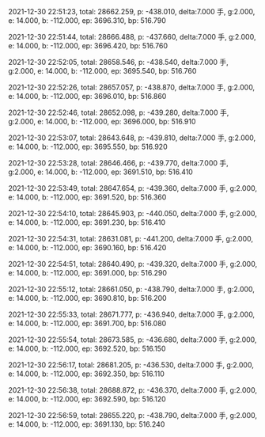 2021-12-30 22:51:23, total: 28662.259, p: -438.010, delta:7.000 手, g:2.000, e: 14.000, b: -112.000, ep: 3696.310, bp: 516.790

2021-12-30 22:51:44, total: 28666.488, p: -437.660, delta:7.000 手, g:2.000, e: 14.000, b: -112.000, ep: 3696.420, bp: 516.760

2021-12-30 22:52:05, total: 28658.546, p: -438.540, delta:7.000 手, g:2.000, e: 14.000, b: -112.000, ep: 3695.540, bp: 516.760

2021-12-30 22:52:26, total: 28657.057, p: -438.870, delta:7.000 手, g:2.000, e: 14.000, b: -112.000, ep: 3696.010, bp: 516.860

2021-12-30 22:52:46, total: 28652.098, p: -439.280, delta:7.000 手, g:2.000, e: 14.000, b: -112.000, ep: 3696.000, bp: 516.910

2021-12-30 22:53:07, total: 28643.648, p: -439.810, delta:7.000 手, g:2.000, e: 14.000, b: -112.000, ep: 3695.550, bp: 516.920

2021-12-30 22:53:28, total: 28646.466, p: -439.770, delta:7.000 手, g:2.000, e: 14.000, b: -112.000, ep: 3691.510, bp: 516.410

2021-12-30 22:53:49, total: 28647.654, p: -439.360, delta:7.000 手, g:2.000, e: 14.000, b: -112.000, ep: 3691.520, bp: 516.360

2021-12-30 22:54:10, total: 28645.903, p: -440.050, delta:7.000 手, g:2.000, e: 14.000, b: -112.000, ep: 3691.230, bp: 516.410

2021-12-30 22:54:31, total: 28631.081, p: -441.200, delta:7.000 手, g:2.000, e: 14.000, b: -112.000, ep: 3690.160, bp: 516.420

2021-12-30 22:54:51, total: 28640.490, p: -439.320, delta:7.000 手, g:2.000, e: 14.000, b: -112.000, ep: 3691.000, bp: 516.290

2021-12-30 22:55:12, total: 28661.050, p: -438.790, delta:7.000 手, g:2.000, e: 14.000, b: -112.000, ep: 3690.810, bp: 516.200

2021-12-30 22:55:33, total: 28671.777, p: -436.940, delta:7.000 手, g:2.000, e: 14.000, b: -112.000, ep: 3691.700, bp: 516.080

2021-12-30 22:55:54, total: 28673.585, p: -436.680, delta:7.000 手, g:2.000, e: 14.000, b: -112.000, ep: 3692.520, bp: 516.150

2021-12-30 22:56:17, total: 28681.205, p: -436.530, delta:7.000 手, g:2.000, e: 14.000, b: -112.000, ep: 3692.350, bp: 516.110

2021-12-30 22:56:38, total: 28688.872, p: -436.370, delta:7.000 手, g:2.000, e: 14.000, b: -112.000, ep: 3692.590, bp: 516.120

2021-12-30 22:56:59, total: 28655.220, p: -438.790, delta:7.000 手, g:2.000, e: 14.000, b: -112.000, ep: 3691.130, bp: 516.240